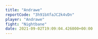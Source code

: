 ```yaml
---
title: "Andrawe"
reportCode: "3h91bXfaJC2k4vDn"
player: "Andrawe"
fight: "Nightbane"
date: 2021-09-02T19:09:04.426000+00:00
---
```

